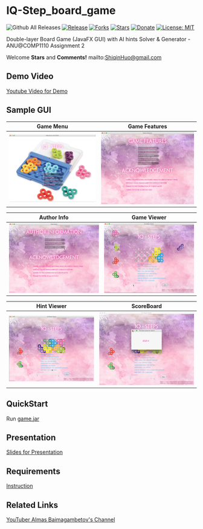 # IQ-Step_board_game

![Github All Releases](https://img.shields.io/github/downloads/gravetii/wordagam/total.svg?style=flat-square)
[![Release](https://img.shields.io/badge/release-demo-brightgreen.svg)](https://www.youtube.com/watch?v=u260SR7zm-0&feature=youtu.be)
[![Forks](https://img.shields.io/github/stars/ShiqinHuo/IQ-Step_board_game.svg)](https://app.codacy.com/app/gravetii/wordagam?utm_source=github.com&utm_medium=referral&utm_content=gravetii/wordagam&utm_campaign=Badge_Grade_Dashboard)
[![Stars](https://img.shields.io/github/stars/ShiqinHuo/IQ-Step_board_game.svg)](https://www.youtube.com/watch?v=u260SR7zm-0&feature=youtu.be)
[![Donate](https://img.shields.io/badge/Donate-PayPal-green.svg)](https://www.paypal.me/shiqinhuo)
[![License: MIT](https://img.shields.io/badge/License-MIT-yellow.svg)](https://opensource.org/licenses/MIT)


Double-layer Board Game (JavaFX GUI) with AI hints Solver &amp; Generator - ANU@COMP1110 Assignment 2

Welcome **Stars** and **Comments!** mailto:ShiqinHuo@gmail.com

## Demo Video
[Youtube Video for Demo](https://youtu.be/u260SR7zm-0)

## Sample GUI

Game Menu            |  Game Features
:-------------------------:|:-------------------------:
![menu](pics/menu.png)  |  ![features](pics/features.png)

Author Info           |  Game Viewer
:-------------------------:|:-------------------------:
![auth](pics/auth.png)  |  ![viewer](pics/viewer.png)

Hint Viewer         |  ScoreBoard
:-------------------------:|:-------------------------:
![hints](pics/hints.png)  |  ![expection](pics/expection.png)

## QuickStart
Run [game.jar](https://github.com/ShiqinHuo/IQ-Step_board_game/blob/master/game.jar)

## Presentation

[Slides for Presentation](https://github.com/ShiqinHuo/IQ-Step_board_game/blob/master/presentation.pdf)

## Requirements
[Instruction](https://github.com/ShiqinHuo/IQ-Step_board_game/blob/master/Instruction.md)

## Related Links
[YouTuber Almas Baimagambetov's Channel](https://www.youtube.com/almasb0/videos)
